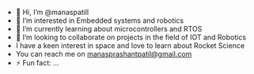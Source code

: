 - 👋 Hi, I’m @manaspatill
- 👀 I’m interested in Embedded systems and robotics
- 🌱 I’m currently learning about microcontrollers and RTOS
- 💞️ I’m looking to collaborate on projects in the field of IOT and Robotics
- I have a keen interest in space and love to learn about Rocket Science
- You can reach me on manasprashantpatil@gmail.com
- ⚡ Fun fact: ...

<!---
manaspatill/manaspatill is a ✨ special ✨ repository because its `README.md` (this file) appears on your GitHub profile.
You can click the Preview link to take a look at your changes.
--->
